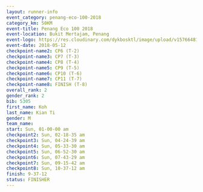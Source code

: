 ```yaml
--- 
layout: runner-info 
event_category: penang-eco-100-2018 
category_km: 50KM 
event-title: Penang Eco 100 2018 
event-location: Bukit Mertajam, Penang 
event-logo: https://res.cloudinary.com/dykbosktl/image/upload/v1576648106/Logo/Logo_lovxhg.jpg 
event-date: 2018-05-12 
checkpoint-name2: CP6 (T-2) 
checkpoint-name3: CP7 (T-3) 
checkpoint-name4: CP8 (T-4) 
checkpoint-name5: CP9 (T-5) 
checkpoint-name6: CP10 (T-6) 
checkpoint-name7: CP11 (T-7) 
checkpoint-name8: FINISH (T-8) 
overall_rank: 2
gender_rank: 2
bib: 5305
first_name: Koh
last_name: Kian Ti
gender: M
team_name: 
start: Sun, 01-00-00 am
checkpoint2: Sun, 02-18-35 am
checkpoint3: Sun, 04-24-39 am
checkpoint4: Sun, 05-33-30 am
checkpoint5: Sun, 06-52-30 am
checkpoint6: Sun, 07-43-29 am
checkpoint7: Sun, 09-15-42 am
checkpoint8: Sun, 10-37-12 am
finish: 9-37-12
status: FINISHER
--- 
```

